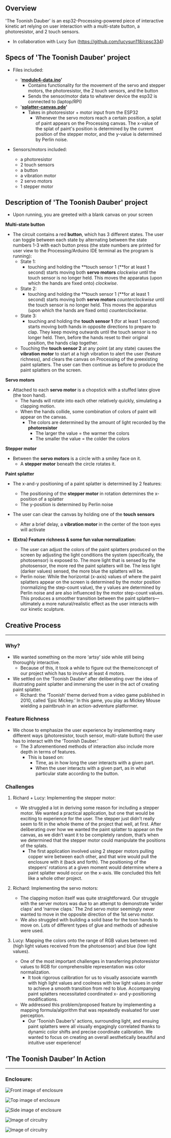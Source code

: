 Overview
--------
'The Toonish Dauber' is an esp32-Processing-powered piece of interactive kinetic art relying on user interaction with a multi-state button, a photoresistor, and 2 touch sensors.
  - In collaboration with Lucy Sun (https://github.com/lucysun118/cpsc334)

  Specs of 'The Toonish Dauber' project
  ------------------------------
  - Files included:
    - ‘**[module4-data.ino](https://github.com/ExzoZbta/CPSC-334/blob/main/module4/module4-data.ino)’**
      - Contains functionality for the movement of the servo and stepper motors, the photoresistor, the 2 touch sensors, and the button
      - Sends the sensor/motor data to whatever device the esp32 is connected to (laptop/RPI)
    - '**[splatter-canvas.pde](https://github.com/ExzoZbta/CPSC-334/blob/main/module4/splatter-canvas.pde)'**
      - Takes in photoresistor + motor input from the ESP32
        - Whenever the servo motors reach a certain position, a splat of paint appears on the Processing canvas. The x-value of the splat of paint's position is determined by the current position of the stepper motor, and the y-value is determined by Perlin noise.  
       
  - Sensors/motors included:
    - a photoresistor 
    - 2 touch sensors
    - a button
    - a vibration motor
    - 2 servo motors
    - 1 stepper motor
   
  Description of 'The Toonish Dauber' project
  --------------------------------------
  - Upon running, you are greeted with a blank canvas on your screen

**Multi-state button**
  - The circuit contains a red **button**, which has 3 different states. The user can toggle between each state by alternating between the state numbers 1-3 with each button press (the state numbers are printed for user view to the Processing/Arduino IDE terminal as the program is running):
      - State 1:
          - touching and holding the **touch sensor 1 (**for at least 1 second) starts moving both **servo motors** *clockwise* until the touch sensor is no longer held. This moves the apparatus (upon which the hands are fixed onto) *clockwise*.
      - State 2:
          - touching and holding the **touch sensor 1 (**for at least 1 second) starts moving both **servo motors** *counterclockwise* until the touch sensor is no longer held. This moves the apparatus (upon which the hands are fixed onto) *counterclockwise*.
      - State 3:
          - touching and holding the **touch sensor 1** (for at least 1 second) starts moving both hands in opposite directions to prepare to clap. They keep moving outwards until the touch sensor is no longer held. Then, before the hands reset to their original position, the hands clap together.
      - Touching the **touch sensor 2** at any point (at any state) causes the **vibration motor** to start at a high vibration to alert the user (feature richness), and clears the canvas on Processing of the preexisting paint splatters. The user can then continue as before to produce the paint splatters on the screen.

**Servo motors**
- Attached to each **servo motor** is a chopstick with a stuffed latex glove (the toon hand).
    - The hands will rotate into each other relatively quickly, simulating a clapping motion.
    - When the hands collide, some combination of colors of paint will appear on the canvas.
        - The colors are determined by the amount of light recorded by the **************************photoresistor**************************
            - The larger the value = the warmer the colors
            - The smaller the value = the colder the colors

**Stepper motor**
  - Between the ************servo motors************ is a circle with a smiley face on it.
      - A **************************stepper motor************************** beneath the circle rotates it.

 **Paint splatter** 
  - The x-and-y positioning of a paint splatter is determined by 2 features:
      - The positioning of the **stepper motor** in rotation determines the x-position of a splatter
      - The y-position is determined by Perlin noise
  - The user can clear the canvas by holding one of the **touch sensors**
      - After a brief delay, a **vibration motor** in the center of the toon eyes will activate

   
  - **(Extra) Feature richness & some fun value normalization:**
      - The user can adjust the colors of the paint splatters produced on the screen by adjusting the light conditions the system (specifically, the photosensor) is exposed to. The more light that is sensed by the photosensor, the more red the paint splatters will be. The less light (darker values) sensed, the more blue the splatters will be.
      - Perlin noise: While the horizontal (x-axis) values of where the paint splatters appear on the screen is determined by the motor position (normalizing the step-count value), the y values are determined by Perlin noise and are also influenced by the motor step-count values. This produces a smoother transition between the paint splatters—ultimately a more natural/realistic effect as the user interacts with our kinetic sculpture.

  ## Creative Process

---

### Why?

- We wanted something on the more ‘artsy’ side while still being thoroughly interactive.
    - Because of this, it took a while to figure out the theme/concept of our project which has to involve at least 4 motors.
- We settled on the ‘Toonish Dauber’ after deliberating over the idea of illustrating paint splatter and immersing the user in the act of creating paint splatter.
    - Richard: the ‘Toonish’ theme derived from a video game published in 2010, called ‘Epic Mickey.’ In this game, you play as Mickey Mouse wielding a paintbrush in an action-adventure platformer.

### Feature Richness

- We chose to emphasize the user experience by implementing many different ways (photoresistor, touch sensor, multi-state button) the user has to interact with the ‘Toonish Dauber.’
    - The 3 aforementioned methods of interaction also include more depth in terms of features.
        - This is based on:
            - Time, as in how long the user interacts with a given part.
            - When the user interacts with a given part, as in what particular state according to the button.

### Challenges

1. Richard + Lucy: Implementing the stepper motor:
    - We struggled a lot in deriving some reason for including a stepper motor. We wanted a practical application, but one that would be exciting to experience for the user. The stepper just didn’t really seem to fit in the whole theme of the project that well, at first. After deliberating over how we wanted the paint splatter to appear on the canvas, as we didn’t want it to be completely random, that’s when we determined that the stepper motor could manipulate the positions of the splats.
        - The first application involved using 2 stepper motors pulling copper wire between each other, and that wire would pull the enclosure with it (back and forth). The positioning of the steppers’ rotations at a given moment would determine where a paint splatter would occur on the x-axis. We concluded this felt like a whole other project.

1. Richard: Implementing the servo motors:
    - The clapping motion itself was quite straightforward. Our struggle with the server motors was due to an attempt to demonstrate ‘wider claps’ and ‘narrow claps.’ The 2nd servo motor seemingly never wanted to move in the opposite direction of the 1st servo motor.
    - We also struggled with building a solid base for the toon hands to move on. Lots of different types of glue and methods of adhesive were used.

1. Lucy: Mapping the colors onto the range of RGB values between red (high light values received from the photosensor) and blue (low light values).
    - One of the most important challenges in transferring photoresistor values to RGB for comprehensible representation was color normalization.
        - It took rigorous calibration for us to visually associate warmth with high light values and coolness with low light values in order to achieve a smooth transition from red to blue. Accompanying paint splatters necessitated coordinated x- and y-positioning modifications.
    - We addressed this problem/proposed feature by implementing a mapping formula/algorithm that was repeatedly evaluated for user perception.
        - Our ‘Toonish Dauber’s’ actions, surrounding light, and ensuing paint splatters were all visually engagingly correlated thanks to dynamic color shifts and precise coordinate calibration. We wanted to focus on creating an overall aesthetically beautiful and intuitive user experience!

## ‘The Toonish Dauber’ In Action

---

### Enclosure:

  ![Front image of enclosure](https://i.imgur.com/tPqE8fV.jpg)

  ![Top image of enclosure](https://i.imgur.com/BX4UONe.jpg)

  ![Side image of enclosure](https://i.imgur.com/5U1UASA.jpg)

  ![Image of circuitry](https://i.imgur.com/uvjtgcr.jpg)

  ![Image of circuitry](https://i.imgur.com/JKG6jgK.jpg)
